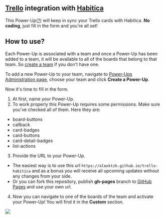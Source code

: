 ## [Trello](https://trello.com) integration with [Habitica](https://habitica.com)
This Power-Up([?](https://trello.com/en/guide/power-up-productivity)) will keep in sync your Trello cards with Habitica. **No coding**, just fill in the form and you're all set!

## How to use?
Each Power-Up is associated with a team and once a Power-Up has been added to a team, it will be available to all of the boards that belong to that team. So [create a team](https://trello.com/en/guide/create-a-team.html) if you don't have one.

To add a new Power-Up to your team, navigate to [Power-Ups Administration page](https://trello.com/power-ups/admin), choose your team and click **Create a Power-Up**.

Now it's time to fill in the form.

1. At first, name your Power-Up.
2. To work properly this Power-Up requires some permissions. Make sure you've checked all of them. Here they are:
  * board-buttons
  * callback
  * card-badges
  * card-buttons
  * card-detail-badges
  * list-actions
3. Provide the URL to your Power-Up.
  * The easiest way is to use this url `https://alexktzk.github.io/trello-habitica` and as a bonus you will receive all upcoming updates without any changes from your side.
  * Or you can fork this repository, publish **gh-pages** branch to [GitHub Pages](https://pages.github.com) and use your own url.
4. Now you can navigate to one of the boards of the team and activate your Power-Up! You will find it in the **Custom** section.

![](https://github.com/alexktzk/trello-habitica/blob/master/docs/img/ui.png)
